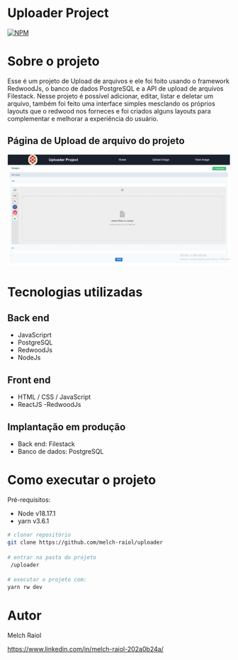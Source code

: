 # Uploader Project
[![NPM](https://img.shields.io/npm/l/react)](https://github.com/melch-raiol/uploader/blob/8114d8ac3439ba1f338d613c9b8c4b1cd608fd78/LICENSE) 

# Sobre o projeto

Esse é um projeto de Upload de arquivos e ele foi foito usando o framework RedwoodJs, o banco de dados PostgreSQL e a API de upload de arquivos Filestack. Nesse projeto é possível adicionar, editar, listar e deletar um arquivo, também foi feito uma interface simples mesclando os próprios layouts que o redwood nos forneces e foi criados alguns layouts para complementar e melhorar a experiência do usuário. 

## Página de Upload de arquivo do projeto
![Mobile 2](https://github.com/melch-raiol/uploader/blob/main/web/src/assets/uploader-project.png)

# Tecnologias utilizadas
## Back end
- JavaScriprt
- PostgreSQL
- RedwoodJs
- NodeJs
## Front end
- HTML / CSS / JavaScript 
- ReactJS
-RedwoodJs
## Implantação em produção
- Back end: Filestack
- Banco de dados: PostgreSQL

# Como executar o projeto


Pré-requisitos:
- Node v18.17.1
- yarn v3.6.1

```bash
# clonar repositório
git clone https://github.com/melch-raiol/uploader

# entrar na pasta do projeto 
 /uploader

# executar o projeto com:
yarn rw dev
```


# Autor

Melch Raiol

https://www.linkedin.com/in/melch-raiol-202a0b24a/
